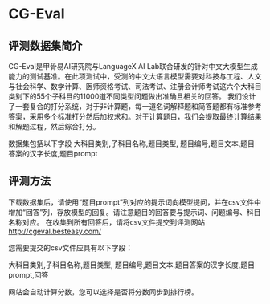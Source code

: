 # CG-Eval

## 评测数据集简介
CG-Eval是甲骨易AI研究院与LanguageX AI Lab联合研发的针对中文大模型生成能力的测试基准。在此项测试中，受测的中文大语言模型需要对科技与工程、人文与社会科学、数学计算、医师资格考试、司法考试、注册会计师考试这六个大科目类别下的55个子科目的11000道不同类型问题做出准确且相关的回答。 我们设计了一套复合的打分系统，对于非计算题，每一道名词解释题和简答题都有标准参考答案，采用多个标准打分然后加权求和。对于计算题目，我们会提取最终计算结果和解题过程，然后综合打分。

数据集包括以下字段
大科目类别,子科目名称,题目类型, 题目编号,题目文本,题目答案的汉字长度,题目prompt

## 评测方法
下载数据集后，请使用“题目prompt”列对应的提示词向模型提问，并在csv文件中增加“回答”列，存放模型的回复。请注意题目的回答要与提示词、问题编号、科目名称对应。 在收集到所有回答后，请将csv文件提交到评测网站 
http://cgeval.besteasy.com/

您需要提交的csv文件应具有以下字段：

大科目类别,子科目名称,题目类型, 题目编号,题目文本,题目答案的汉字长度,题目prompt,回答

网站会自动计算分数，您可以选择是否将分数同步到排行榜。
